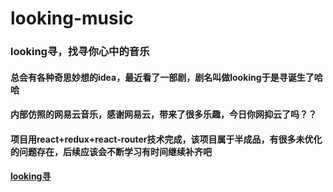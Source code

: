 # looking-music
### looking寻，找寻你心中的音乐
#### 总会有各种奇思妙想的idea，最近看了一部剧，剧名叫做looking于是寻诞生了哈哈
#### 内部仿照的网易云音乐，感谢网易云，带来了很多乐趣，今日你网抑云了吗？？
#### 项目用react+redux+react-router技术完成，该项目属于半成品，有很多未优化的问题存在，后续应该会不断学习有时间继续补齐吧

#### [looking寻](http://39.106.203.89:100/)
